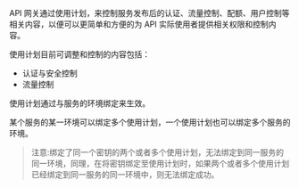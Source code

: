 API 网关通过使用计划，来控制服务发布后的认证、流量控制、配额、用户控制等相关内容，以便可以更简单和方便的为 API 实际使用者提供相关权限和控制内容。

使用计划目前可调整和控制的内容包括：
* 认证与安全控制
* 流量控制


使用计划通过与服务的环境绑定来生效。

某个服务的某一环境可以绑定多个使用计划，一个使用计划也可以绑定多个服务的环境。

> 注意:绑定了同一个密钥的两个或者多个使用计划，无法绑定到同一服务的同一环境，同理，在将密钥绑定至使用计划时，如果两个或者多个使用计划已经绑定到同一服务的同一环境中，则无法绑定成功。